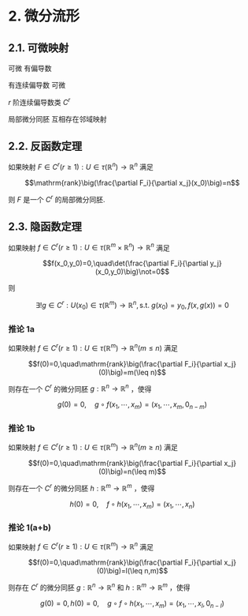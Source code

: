 # 2. 微分流形

## 2.1. 可微映射

可微 有偏导数

有连续偏导数 可微

$r$ 阶连续偏导数类 $C^r$

局部微分同胚 互相存在邻域映射

## 2.2. 反函数定理

如果映射 $F\in C^r(r\geq 1):U\in\tau(\mathbb R^n)\rightarrow \mathbb R^n$ 满足

$$\mathrm{rank}\big(\frac{\partial F_i}{\partial x_j}(x_0)\big)=n$$

则 $F$ 是一个 $C^r$ 的局部微分同胚.

## 2.3. 隐函数定理

如果映射 $f\in C^r(r\geq 1):U\in\tau(\mathbb R^m\times\mathbb R^n)\rightarrow \mathbb R^n$ 满足

$$f(x_0,y_0)=0,\quad\det(\frac{\partial F_i}{\partial y_j}(x_0,y_0)\big)\not=0$$

则

$$\exists !g\in C^r:U(x_0)\in\tau(\mathbb R^m)\rightarrow\mathbb R^n,\textrm{s.t.  }g(x_0)=y_0,f(x,g(x))=0$$

### 推论 1a

如果映射 $f\in C^r(r\geq 1):U\in\tau(\mathbb R^m)\rightarrow \mathbb R^n(m\leq n)$ 满足

$$f(0)=0,\quad\mathrm{rank}\big(\frac{\partial F_i}{\partial x_j}(0)\big)=m(\leq n)$$

则存在一个 $C^r$ 的微分同胚 $g:\mathbb R^n\rightarrow\mathbb R^n$ ，使得

$$g(0)=0,\quad g\circ f(x_1,\cdots,x_m)=(x_1,\cdots,x_m,0_{n-m})$$

### 推论 1b

如果映射 $f\in C^r(r\geq 1):U\in\tau(\mathbb R^m)\rightarrow \mathbb R^n(m\geq n)$ 满足

$$f(0)=0,\quad\mathrm{rank}\big(\frac{\partial F_i}{\partial x_j}(0)\big)=n(\leq m)$$

则存在一个 $C^r$ 的微分同胚 $h:\mathbb R^m\rightarrow\mathbb R^m$ ，使得

$$h(0)=0,\quad f\circ h(x_1,\cdots,x_m)=(x_1,\cdots,x_n)$$

### 推论 1(a+b)

如果映射 $f\in C^r(r\geq 1):U\in\tau(\mathbb R^m)\rightarrow \mathbb R^n$ 满足

$$f(0)=0,\quad\mathrm{rank}\big(\frac{\partial F_i}{\partial x_j}(0)\big)=l(\leq n,m)$$

则存在 $C^r$ 的微分同胚 $g:\mathbb R^n\rightarrow\mathbb R^n$ 和 $h:\mathbb R^m\rightarrow\mathbb R^m$ ，使得


$$g(0)=0,h(0)=0,\quad g\circ f\circ h(x_1,\cdots,x_m)=(x_1,\cdots,x_l,0_{n-l})$$



